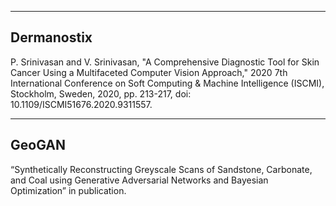 


---
Dermanostix
---

P. Srinivasan and V. Srinivasan, "A Comprehensive Diagnostic Tool for Skin Cancer Using a Multifaceted Computer Vision Approach," 
2020 7th International Conference on Soft Computing & Machine Intelligence (ISCMI), Stockholm, Sweden, 2020, pp. 213-217, doi: 
10.1109/ISCMI51676.2020.9311557.

---
GeoGAN
---

“Synthetically Reconstructing Greyscale Scans of Sandstone, Carbonate, and Coal using Generative
Adversarial Networks and Bayesian Optimization” in publication.
